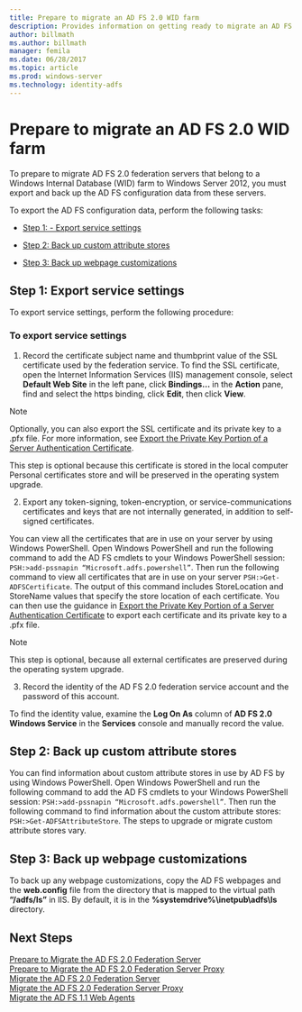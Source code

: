 ```yaml
---
title: Prepare to migrate an AD FS 2.0 WID farm
description: Provides information on getting ready to migrate an AD FS 2.0 server WID farm to Windows Server 2012.
author: billmath
ms.author: billmath
manager: femila
ms.date: 06/28/2017
ms.topic: article
ms.prod: windows-server
ms.technology: identity-adfs
---
```


# Prepare to migrate an AD FS 2.0 WID farm  
 To prepare to migrate AD FS 2.0 federation servers that belong to a Windows Internal Database (WID) farm to Windows Server 2012, you must export and back up the AD FS configuration data from these servers.  
  
 To export the AD FS configuration data, perform the following tasks:  
  
-   [Step 1: - Export service settings](#step-1-export-service-settings)  
  
-   [Step 2: Back up custom attribute stores](#step-2-back-up-custom-attribute-stores)  
  
-   [Step 3: Back up webpage customizations](#step-3-back-up-webpage-customizations)  
  
## Step 1: Export service settings  
 To export service settings, perform the following procedure:  
  
### To export service settings  
  
1.  Record the certificate subject name and thumbprint value of the SSL certificate used by the federation service. To find the SSL certificate, open the Internet Information Services (IIS) management console, select **Default Web Site** in the left pane, click **Bindings…** in the **Action** pane, find and select the https binding, click **Edit**, then click **View**.  
  
> [!NOTE]
>  Optionally, you can also export the SSL certificate and its private key to a .pfx file. For more information, see [Export the Private Key Portion of a Server Authentication Certificate](Export-the-Private-Key-Portion-of-a-Server-Authentication-Certificate.md).  
>   
>  This step is optional because this certificate is stored in the local computer Personal certificates store and will be preserved in the operating system upgrade.  
  
2. Export any token-signing, token-encryption, or service-communications certificates and keys that are not internally generated, in addition to self-signed certificates.  
  
You can view all the certificates that are in use on your server by using Windows PowerShell. Open Windows PowerShell and run the following command to add the AD FS cmdlets to your Windows PowerShell session: `PSH:>add-pssnapin “Microsoft.adfs.powershell”`. Then run the following command to view all certificates that are in use on your server `PSH:>Get-ADFSCertificate`. The output of this command includes StoreLocation and StoreName values that specify the store location of each certificate.  You can then use the guidance in [Export the Private Key Portion of a Server Authentication Certificate](Export-the-Private-Key-Portion-of-a-Server-Authentication-Certificate.md) to export each certificate and its private key to a .pfx file.  
  
> [!NOTE]
>  This step is optional, because all external certificates are preserved during the operating system upgrade.  
  
3. Record the identity of the AD FS 2.0 federation service account and the password of this account.  
  
To find the identity value, examine the **Log On As** column of **AD FS 2.0 Windows Service** in the **Services** console and manually record the value.  
  
## Step 2: Back up custom attribute stores  
 You can find information about custom attribute stores in use by AD FS by using Windows PowerShell. Open Windows PowerShell and run the following command to add the AD FS cmdlets to your Windows PowerShell session: `PSH:>add-pssnapin “Microsoft.adfs.powershell”`. Then run the following command to find information about the custom attribute stores: `PSH:>Get-ADFSAttributeStore`. The steps to upgrade or migrate custom attribute stores vary.  
  
## Step 3: Back up webpage customizations  
 To back up any webpage customizations, copy the AD FS webpages and the **web.config** file from the directory that is mapped to the virtual path **“/adfs/ls”** in IIS. By default, it is in the **%systemdrive%\inetpub\adfs\ls** directory.  

## Next Steps
 [Prepare to Migrate the AD FS 2.0 Federation Server](prepare-to-migrate-ad-fs-fed-server.md)   
 [Prepare to Migrate the AD FS 2.0 Federation Server Proxy](prepare-to-migrate-ad-fs-fed-proxy.md)   
 [Migrate the AD FS 2.0 Federation Server](migrate-the-ad-fs-fed-server.md)   
 [Migrate the AD FS 2.0 Federation Server Proxy](migrate-the-ad-fs-2-fed-server-proxy.md)   
 [Migrate the AD FS 1.1 Web Agents](migrate-the-ad-fs-web-agent.md)